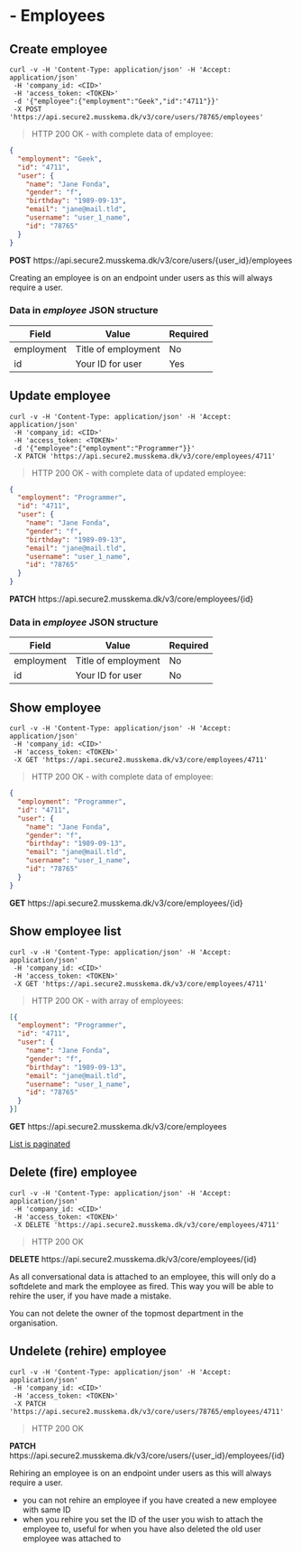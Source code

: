 # - Employees

## Create employee

```shell
curl -v -H 'Content-Type: application/json' -H 'Accept: application/json'
 -H 'company_id: <CID>'
 -H 'access_token: <TOKEN>'
 -d '{"employee":{"employment":"Geek","id":"4711"}}'
 -X POST 'https://api.secure2.musskema.dk/v3/core/users/78765/employees'
```

> HTTP 200 OK - with complete data of employee:

```json
{
  "employment": "Geek",
  "id": "4711",
  "user": {
    "name": "Jane Fonda",
    "gender": "f",
    "birthday": "1989-09-13",
    "email": "jane@mail.tld",
    "username": "user_1_name",
    "id": "78765"
  }
}
```

<aside class="success">
<b>POST</b> https://api.secure2.musskema.dk/v3/core/users/{user_id}/employees
</aside>

Creating an employee is on an endpoint under users as this will always require a user.

### Data in _employee_ JSON structure

Field | Value | Required
------|-------|---------
employment | Title of employment | No
id | Your ID for user | Yes  

## Update employee

```shell
curl -v -H 'Content-Type: application/json' -H 'Accept: application/json'
 -H 'company_id: <CID>'
 -H 'access_token: <TOKEN>'
 -d '{"employee":{"employment":"Programmer"}}'
 -X PATCH 'https://api.secure2.musskema.dk/v3/core/employees/4711'
```

> HTTP 200 OK - with complete data of updated employee:

```json
{
  "employment": "Programmer",
  "id": "4711",
  "user": {
    "name": "Jane Fonda",
    "gender": "f",
    "birthday": "1989-09-13",
    "email": "jane@mail.tld",
    "username": "user_1_name",
    "id": "78765"
  }
}
```

<aside class="success">
<b>PATCH</b> https://api.secure2.musskema.dk/v3/core/employees/{id}
</aside>

### Data in _employee_ JSON structure

Field | Value | Required
------|-------|---------
employment | Title of employment | No
id | Your ID for user | No  

## Show employee

```shell
curl -v -H 'Content-Type: application/json' -H 'Accept: application/json'
 -H 'company_id: <CID>'
 -H 'access_token: <TOKEN>'
 -X GET 'https://api.secure2.musskema.dk/v3/core/employees/4711'
```

> HTTP 200 OK - with complete data of employee:

```json
{
  "employment": "Programmer",
  "id": "4711",
  "user": {
    "name": "Jane Fonda",
    "gender": "f",
    "birthday": "1989-09-13",
    "email": "jane@mail.tld",
    "username": "user_1_name",
    "id": "78765"
  }
}
```

<aside class="success">
<b>GET</b> https://api.secure2.musskema.dk/v3/core/employees/{id}
</aside>

## Show employee list

```shell
curl -v -H 'Content-Type: application/json' -H 'Accept: application/json'
 -H 'company_id: <CID>'
 -H 'access_token: <TOKEN>'
 -X GET 'https://api.secure2.musskema.dk/v3/core/employees/4711'
```

> HTTP 200 OK - with array of employees:

```json
[{
  "employment": "Programmer",
  "id": "4711",
  "user": {
    "name": "Jane Fonda",
    "gender": "f",
    "birthday": "1989-09-13",
    "email": "jane@mail.tld",
    "username": "user_1_name",
    "id": "78765"
  }
}]
```

<aside class="success">
<b>GET</b> https://api.secure2.musskema.dk/v3/core/employees
</aside>

[List is paginated](#pagination)

## Delete (fire) employee

```shell
curl -v -H 'Content-Type: application/json' -H 'Accept: application/json'
 -H 'company_id: <CID>'
 -H 'access_token: <TOKEN>'
 -X DELETE 'https://api.secure2.musskema.dk/v3/core/employees/4711'
```

> HTTP 200 OK

<aside class="success">
<b>DELETE</b> https://api.secure2.musskema.dk/v3/core/employees/{id}
</aside>

As all conversational data is attached to an employee, this will only do a softdelete and mark the employee as fired. This way you will be able to rehire the user, if you have made a mistake.

You can not delete the owner of the topmost department in the organisation.

## Undelete (rehire) employee

```shell
curl -v -H 'Content-Type: application/json' -H 'Accept: application/json'
 -H 'company_id: <CID>'
 -H 'access_token: <TOKEN>'
 -X PATCH 'https://api.secure2.musskema.dk/v3/core/users/78765/employees/4711'
```

> HTTP 200 OK

<aside class="success">
<b>PATCH</b> https://api.secure2.musskema.dk/v3/core/users/{user_id}/employees/{id}
</aside>

Rehiring an employee is on an endpoint under users as this will always require a user.

 - you can not rehire an employee if you have created a new employee with same ID
 - when you rehire you set the ID of the user you wish to attach the employee to, useful for when you have also deleted the old user employee was attached to